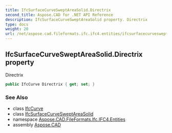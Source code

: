 ```yaml
---
title: IfcSurfaceCurveSweptAreaSolid.Directrix
second_title: Aspose.CAD for .NET API Reference
description: IfcSurfaceCurveSweptAreaSolid property. Directrix
type: docs
weight: 20
url: /net/aspose.cad.fileformats.ifc.ifc4.entities/ifcsurfacecurvesweptareasolid/directrix/
---
```

## IfcSurfaceCurveSweptAreaSolid.Directrix property

Directrix

```csharp
public IfcCurve Directrix { get; set; }
```

### See Also

* class [IfcCurve](../../ifccurve/)
* class [IfcSurfaceCurveSweptAreaSolid](../)
* namespace [Aspose.CAD.FileFormats.Ifc.IFC4.Entities](../../ifcsurfacecurvesweptareasolid/)
* assembly [Aspose.CAD](../../../)


